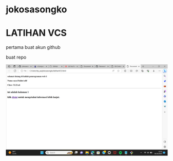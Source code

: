 # jokosasongko
<h1>LATIHAN VCS</h1>
<p>pertama buat akun github</p>
<p>buat repo</p>

![gambar](screenshots/ss.png)

